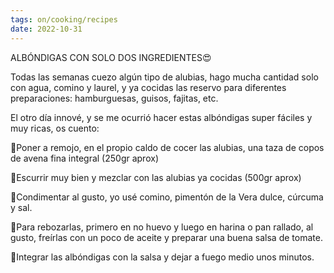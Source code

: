 ```yaml
---
tags: on/cooking/recipes
date: 2022-10-31
---
```


ALBÓNDIGAS CON SOLO DOS INGREDIENTES😍

Todas las semanas cuezo algún tipo de alubias, hago mucha cantidad solo con agua, comino y laurel, y ya cocidas las reservo para diferentes preparaciones: hamburguesas, guisos, fajitas, etc.

El otro día innové, y se me ocurrió hacer estas albóndigas super fáciles y muy ricas, os cuento:

🌱Poner a remojo, en el propio caldo de cocer las alubias, una taza de copos de avena fina integral (250gr aprox)

🌱Escurrir muy bien y mezclar con las alubias ya cocidas (500gr aprox)

🌱Condimentar al gusto, yo usé comino, pimentón de la Vera dulce, cúrcuma y sal. 

🌱Para rebozarlas, primero en no huevo y luego en harina o pan rallado, al gusto, freírlas con un poco de aceite y preparar una buena salsa de tomate.

🌱Integrar las albóndigas con la salsa y dejar a fuego medio unos minutos. 

